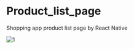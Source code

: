 # Product_list_page
Shopping app product list page by React Native


![1](https://github.com/MustafaSungur/Product_list_page/assets/81304546/12c0fe23-d5eb-4510-adbe-ba04139db462)
